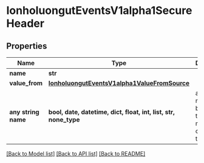 # IonholuongutEventsV1alpha1SecureHeader


## Properties
Name | Type | Description | Notes
------------ | ------------- | ------------- | -------------
**name** | **str** |  | [optional] 
**value_from** | [**IonholuongutEventsV1alpha1ValueFromSource**](IonholuongutEventsV1alpha1ValueFromSource.md) |  | [optional] 
**any string name** | **bool, date, datetime, dict, float, int, list, str, none_type** | any string name can be used but the value must be the correct type | [optional]

[[Back to Model list]](../README.md#documentation-for-models) [[Back to API list]](../README.md#documentation-for-api-endpoints) [[Back to README]](../README.md)


